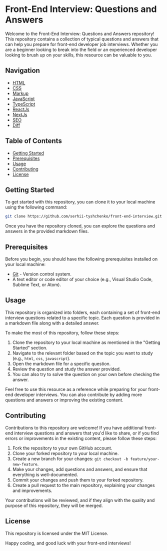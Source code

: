 # Front-End Interview: Questions and Answers

Welcome to the Front-End Interview: Questions and Answers repository! This repository contains a collection of typical questions and answers that can help you prepare for front-end developer job interviews. Whether you are a beginner looking to break into the field or an experienced developer looking to brush up on your skills, this resource can be valuable to you.

## Navigation
- [HTML](./html/index.md)
- [CSS](./css/css.md)
- [Markup](./markup/index.md)
- [JavaScript](./javascript/index.md)
- [TypeScript](./typescript/index.md)
- [ReactJs](./reactjs/index.md)
- [NextJs](./nextjs/index.md)
- [SEO](./seo/seo.md)
- [Diff](./diff/questions.md)

## Table of Contents

- [Getting Started](#getting-started)
- [Prerequisites](#prerequisites)
- [Usage](#usage)
- [Contributing](#contributing)
- [License](#license)

## Getting Started

To get started with this repository, you can clone it to your local machine using the following command:

```bash
git clone https://github.com/serhii-tyshchenko/front-end-interview.git
```

Once you have the repository cloned, you can explore the questions and answers in the provided markdown files.

## Prerequisites

Before you begin, you should have the following prerequisites installed on your local machine:

- [Git](https://git-scm.com/downloads) - Version control system.
- A text editor or code editor of your choice (e.g., Visual Studio Code, Sublime Text, or Atom).

## Usage

This repository is organized into folders, each containing a set of front-end interview questions related to a specific topic. Each question is provided in a markdown file along with a detailed answer.

To make the most of this repository, follow these steps:

1. Clone the repository to your local machine as mentioned in the "Getting Started" section.
2. Navigate to the relevant folder based on the topic you want to study (e.g., `html`, `css`, `javascript`).
3. Open the markdown file for a specific question.
4. Review the question and study the answer provided.
5. You can also try to solve the question on your own before checking the answer.

Feel free to use this resource as a reference while preparing for your front-end developer interviews. You can also contribute by adding more questions and answers or improving the existing content.

## Contributing

Contributions to this repository are welcome! If you have additional front-end interview questions and answers that you'd like to share, or if you find errors or improvements in the existing content, please follow these steps:

1. Fork the repository to your own GitHub account.
2. Clone your forked repository to your local machine.
3. Create a new branch for your changes: `git checkout -b feature/your-new-feature`.
4. Make your changes, add questions and answers, and ensure that everything is well-documented.
5. Commit your changes and push them to your forked repository.
6. Create a pull request to the main repository, explaining your changes and improvements.

Your contributions will be reviewed, and if they align with the quality and purpose of this repository, they will be merged.

## License

This repository is licensed under the MIT License.

Happy coding, and good luck with your front-end interviews!